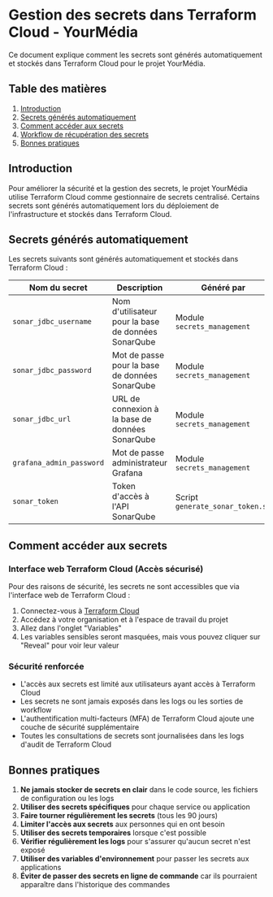 # Gestion des secrets dans Terraform Cloud - YourMédia

Ce document explique comment les secrets sont générés automatiquement et stockés dans Terraform Cloud pour le projet YourMédia.

## Table des matières

1. [Introduction](#introduction)
2. [Secrets générés automatiquement](#secrets-générés-automatiquement)
3. [Comment accéder aux secrets](#comment-accéder-aux-secrets)
4. [Workflow de récupération des secrets](#workflow-de-récupération-des-secrets)
5. [Bonnes pratiques](#bonnes-pratiques)

## Introduction

Pour améliorer la sécurité et la gestion des secrets, le projet YourMédia utilise Terraform Cloud comme gestionnaire de secrets centralisé. Certains secrets sont générés automatiquement lors du déploiement de l'infrastructure et stockés dans Terraform Cloud.

## Secrets générés automatiquement

Les secrets suivants sont générés automatiquement et stockés dans Terraform Cloud :

| Nom du secret | Description | Généré par |
|--------------|-------------|------------|
| `sonar_jdbc_username` | Nom d'utilisateur pour la base de données SonarQube | Module `secrets_management` |
| `sonar_jdbc_password` | Mot de passe pour la base de données SonarQube | Module `secrets_management` |
| `sonar_jdbc_url` | URL de connexion à la base de données SonarQube | Module `secrets_management` |
| `grafana_admin_password` | Mot de passe administrateur Grafana | Module `secrets_management` |
| `sonar_token` | Token d'accès à l'API SonarQube | Script `generate_sonar_token.sh` |

## Comment accéder aux secrets

### Interface web Terraform Cloud (Accès sécurisé)

Pour des raisons de sécurité, les secrets ne sont accessibles que via l'interface web de Terraform Cloud :

1. Connectez-vous à [Terraform Cloud](https://app.terraform.io/)
2. Accédez à votre organisation et à l'espace de travail du projet
3. Allez dans l'onglet "Variables"
4. Les variables sensibles seront masquées, mais vous pouvez cliquer sur "Reveal" pour voir leur valeur

### Sécurité renforcée

- L'accès aux secrets est limité aux utilisateurs ayant accès à Terraform Cloud
- Les secrets ne sont jamais exposés dans les logs ou les sorties de workflow
- L'authentification multi-facteurs (MFA) de Terraform Cloud ajoute une couche de sécurité supplémentaire
- Toutes les consultations de secrets sont journalisées dans les logs d'audit de Terraform Cloud

## Bonnes pratiques

1. **Ne jamais stocker de secrets en clair** dans le code source, les fichiers de configuration ou les logs
2. **Utiliser des secrets spécifiques** pour chaque service ou application
3. **Faire tourner régulièrement les secrets** (tous les 90 jours)
4. **Limiter l'accès aux secrets** aux personnes qui en ont besoin
5. **Utiliser des secrets temporaires** lorsque c'est possible
6. **Vérifier régulièrement les logs** pour s'assurer qu'aucun secret n'est exposé
7. **Utiliser des variables d'environnement** pour passer les secrets aux applications
8. **Éviter de passer des secrets en ligne de commande** car ils pourraient apparaître dans l'historique des commandes
